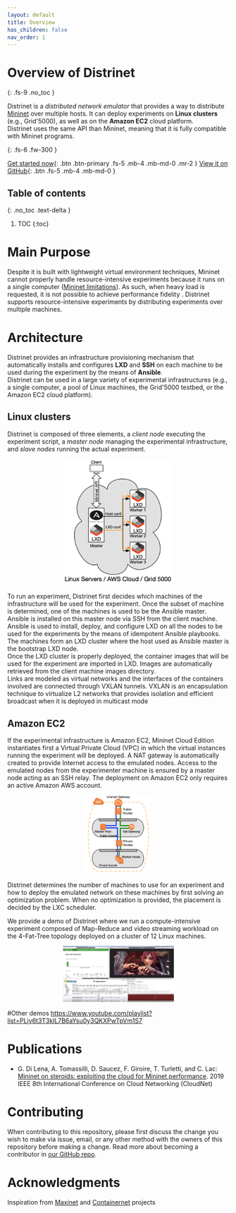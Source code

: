 ```yaml
---
layout: default
title: Overview
has_children: false
nav_order: 1
---
```


# Overview of Distrinet
{: .fs-9 .no_toc }

Distrinet is a *distributed network emulator* that provides a way to distribute [Mininet](http://mininet.org/) over multiple hosts. It can deploy experiments on **Linux clusters** (e.g., Grid'5000), as well as on the **Amazon EC2** cloud platform.   
Distrinet uses the same API than Mininet, meaning that it is fully compatible with Mininet programs.

{: .fs-6 .fw-300 }

[Get started now](/tutorial.md){: .btn .btn-primary .fs-5 .mb-4 .mb-md-0 .mr-2 } [View it on GitHub](https://github.com/Giuseppe1992/Distrinet){: .btn .fs-5 .mb-4 .mb-md-0 }


## Table of contents
{: .no_toc .text-delta }

1. TOC
{:toc}

# Main Purpose

Despite it is built with lightweight virtual environment techniques, Mininet cannot properly handle resource-intensive experiments because it runs on a single computer ([Mininet limitations](https://github.com/mininet/mininet/wiki/Introduction-to-Mininet#limits)). As such, when heavy load is requested, it is not possible to achieve performance fidelity . Distrinet supports resource-intensive experiments by distributing experiments over multiple machines.

# Architecture

Distrinet provides an infrastructure provisioning mechanism that automatically installs and configures **LXD** and **SSH** on each machine to be used during the experiment by the means of **Ansible**.  
Distrinet can be used in a large variety of experimental infrastructures (e.g., a single computer, a pool of Linux machines, the Grid'5000 testbed, or the Amazon EC2 cloud platform). 

## Linux clusters

Distrinet is composed of three elements, a *client node* executing the experiment script, a *master node* managing the experimental infrastructure, and *slave nodes* running the actual experiment.

<p align="center">
    <img src="images/architecture.png" alt="" width="50%" height="50%"/>
</p>

To run an experiment, Distrinet first decides which machines of the infrastructure will be used for the experiment.
Once the subset of machine is determined, one of the machines is used to be the Ansible master. Ansible is installed on this
master node via SSH from the client machine. Ansible is used to install, deploy, and configure LXD on all the nodes to be used for the experiments by the means of idempotent Ansible playbooks. The machines form an LXD cluster where the host used as Ansible master is the bootstrap LXD node.    
Once the LXD cluster is properly deployed, the container images that will be used for the experiment are imported in LXD. Images
are automatically retrieved from the client machine images directory.  
Links are modeled as virtual networks and the interfaces of the containers involved are connected through VXLAN tunnels. VXLAN is an encapsulation technique to virtualize L2 networks that provides isolation and efficient broadcast when it is deployed in multicast mode

## Amazon EC2

If the experimental infrastructure is Amazon EC2, Mininet Cloud Edition instantiates first a Virtual Private Cloud (VPC) in which the virtual instances running the experiment will be deployed.
A NAT gateway is automatically created to provide Internet access to the emulated nodes. 
Access to the emulated nodes from the experimenter machine is ensured by a master node acting as an SSH relay. 
The deployment on Amazon EC2 only requires an active Amazon AWS account.  

<p align="center">
    <img src="images/AWS.png" alt="" width="30%" height="30%"/>
</p>

Distrinet determines the number of machines to use for an experiment and how to deploy the emulated network on these machines by first solving an optimization problem. 
When no optimization is provided, the placement is decided by the LXC scheduler.  

We provide a demo of Distrinet where we run a compute-intensive experiment composed of Map-Reduce and video streaming workload on the 4-Fat-Tree topology deployed on a cluster of 12 Linux machines.

<p align="center">
    <a href="https://youtu.be/p3-nXUxd-F8">
        <img border="0" alt="W3Schools" src="images/demo.png" width="50%" height="50%">
    </a>
</p>

#Other demos
https://www.youtube.com/playlist?list=PLjv6t3T3klL7B6aYsu0y3QKXPwTpVm1S7

# Publications

* G. Di Lena, A. Tomassilli, D. Saucez, F. Giroire, T. Turletti, and C. Lac: [Mininet on steroids: exploiting the cloud for Mininet performance](). 2019 IEEE 8th International Conference on Cloud Networking (CloudNet)


# Contributing

When contributing to this repository, please first discuss the change you wish to make via issue,
email, or any other method with the owners of this repository before making a change. Read more about becoming a contributor in [our GitHub repo](https://github.com/Giuseppe1992/Distrinet/tree/master/CONTRIBUTING.rst).

# Acknowledgments

Inspiration from [Maxinet](https://maxinet.github.io) and [Containernet](https://containernet.github.io) projects
